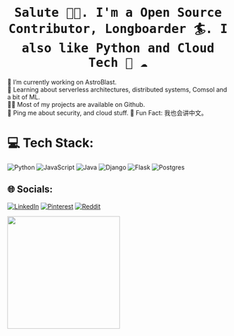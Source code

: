 <h1 align="center"><samp> Salute 👋🏾. I'm a Open Source Contributor, Longboarder 🏄. I also like Python and Cloud Tech 🐍 ☁️ </samp></h1>

🔭 I’m currently working on AstroBlast.<br>🧐 Learning about serverless architectures, distributed systems, Comsol and a bit of ML.<br>👨‍💻 Most of my projects are available on Github.<br>💬 Ping me about security, and cloud stuff. 🎉 Fun Fact: 我也会讲中文。


# 💻 Tech Stack:
![Python](https://img.shields.io/badge/python-3670A0?style=for-the-badge&logo=python&logoColor=ffdd54) ![JavaScript](https://img.shields.io/badge/javascript-%23323330.svg?style=for-the-badge&logo=javascript&logoColor=%23F7DF1E) ![Java](https://img.shields.io/badge/java-%23ED8B00.svg?style=for-the-badge&logo=java&logoColor=white) ![Django](https://img.shields.io/badge/django-%23092E20.svg?style=for-the-badge&logo=django&logoColor=white) ![Flask](https://img.shields.io/badge/flask-%23000.svg?style=for-the-badge&logo=flask&logoColor=white) ![Postgres](https://img.shields.io/badge/postgres-%23316192.svg?style=for-the-badge&logo=postgresql&logoColor=white)
 

## 🌐 Socials:
[![LinkedIn](https://img.shields.io/badge/LinkedIn-%230077B5.svg?logo=linkedin&logoColor=white)](https://linkedin.com/in/https://www.linkedin.com/in/sergey-kubakh-aa712b157/) [![Pinterest](https://img.shields.io/badge/Pinterest-%23E60023.svg?logo=Pinterest&logoColor=white)](https://pinterest.com/https://ru.pinterest.com/whiteysage/) [![Reddit](https://img.shields.io/badge/Reddit-%23FF4500.svg?logo=Reddit&logoColor=white)](https://reddit.com/user/https://www.reddit.com/user/whodat_sergey) 
 

<p align="center"></p>
<img src="https://camo.githubusercontent.com/47e358432b88d0ffdc582cfee1c637cfa07414d43dc78333d8b1da085f404dba/68747470733a2f2f6d656469612e67697068792e636f6d2f6d656469612f6a49675866346867624843654b69587076742f67697068792e676966" width="256px"/>
</p>
 
 
 

